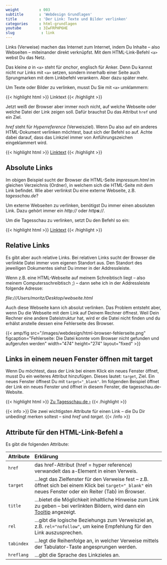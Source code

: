 ```yaml
---
weight         : 003
subtitle       : 'Webdesign Grundlagen'
title          : 'Der Link: Texte und Bilder verlinken'
categories     : html-grundlagen
youtube        : 3IwFRPHP6HE
slug            : link
---
```

Links (Verweise) machen das Internet zum Internet, indem Du Inhalte – also Webseiten – miteinander direkt verknüpfst. Mit dem HTML-Link-Befehl `<a>` webst Du das Netz.
<!--more-->

Das kleine *a* in `<a>` steht für *anchor*, englisch für Anker. Denn Du kannst nicht nur Links mit `<a>` setzen, sondern innerhalb einer Seite auch Sprungmarken mit dem Linkbefehl verankern. Aber dazu später mehr.

Um Texte oder Bilder zu verlinken, musst Du Sie mit `<a>` umklammern:

{{< highlight html >}}
<a>Linktext</a>
{{< /highlight >}}

Jetzt weiß der Browser aber immer noch nicht, auf welche Webseite oder welche Datei der Link zeigen soll. Dafür brauchst Du das Attribut `href` und ein Ziel.

*href* steht für *Hyperreference* (Verweisziel). Wenn Du also auf ein anderes HTML-Dokument verlinken möchtest, baut sich der Befehl so auf. Achte dabei darauf, dass das Linkziel immer von Anführungszeichen eingeklammert wird.

{{< highlight html >}}
<a href="impressum.html">Linktext</a>
{{< /highlight >}}

## Absolute Links

Im obigen Beispiel sucht der Browser die HTML-Seite *impressum.html* im gleichen Verzeichnis (Ordner), in welchem sich die HTML-Seite mit dem Link befindet. Wie aber verlinkst Du eine externe Webseite, z.B. *tagesschau.de*?

Um externe Webseiten zu verlinken, benötigst Du immer einen absoluten Link. Dazu gehört immer ein *http://* oder *http**s**://*.

Um die Tagesschau zu verlinken, setzt Du den Befehl so ein:

{{< highlight html >}}
<a href="https://www.tagesschau.de/">Linktext</a>
{{< /highlight >}}

## Relative Links

Es gibt aber auch relative Links. Bei relativen Links sucht der Browser die verlinkte Datei immer vom eigenen Standort aus. Den Standort des jeweiligen Dokumentes siehst Du immer in der Addressleiste.

Wenn z.B. eine HTML-Webseite auf meinem Schreibtisch liegt – also meinem Computersschreibtisch ;) – dann sehe ich in der Addressleiste folgende Adresse:

*file:///Users/moritz/Desktop/webseite.html*

Auch diese Webseite kann ich absolut verlinken. Das Problem entsteht aber, wenn Du die Webseite mit dem Link auf Deinem Rechner öffnest. Weil Dein Rechner eine andere Dateistruktur hat, wird er die Datei nicht finden und du erhälst anstelle dessen eine Fehlerseite des Browser.

{{< amp/fig src="/images/webdesign/html-browser-fehlerseite.png" figcaption="Fehlerseite: Die Datei konnte vom Browser nicht gefunden und aufgerufen werden" width="474" height="274" layout="fixed" >}}

## Links in einem neuen Fenster öffnen mit target

Wenn Du möchtest, dass der Link bei einem Klick ein neues Fenster öffnet, musst Du ein weiteres Attribut hinzufügen. Dieses lautet: `target`, Ziel. Ein neues Fenster öffnest Du mit `target="_blank"`. Im folgenden Beispiel öffnet der Link ein neues Fenster und öffnet in diesem Fenster, die tagesschau.de-Website.

{{< highlight html >}}
<a href="https://www.tagesschau.de/" target="_blank">Zu Tagesschau.de ›</a>
{{< /highlight >}}

{{< info >}}
Die zwei wichtigsten Attribute für einen Link – die Du Dir unbedingt merken soltest – sind *href* und *target*.
{{< /info >}}

## Attribute für den HTML-Link-Befehl a

Es gibt die folgenden Attribute:

|  Attribute  |  Erklärung |
|:-----|:-----|
| `href` | das href-Attribut (href = hyper reference) verwandelt das a-Element in einen Verweis. |
| `target` | …legt das Zielfenster für den Verweise fest – z.B. öffnet sich bei einem Klick bei `target="_blank"` ein neues Fenster oder ein Reiter (Tab) im Browser. |
| `title` | …bietet die Möglichkeit inhaltliche Hinweise zum Link zu geben – bei verlinkten Bildern, wird dann ein [Tooltip](https://wiki.selfhtml.org/wiki/Glossar:Tooltip) angezeigt. |
| `rel` | …gibt die logische Beziehungs zum Verweisziel an, z.B. `rel="nofollow"`, um keine Empfehlung für den Link auszusprechen. |
| `tabindex` | …legt die Reihenfolge an, in welcher Verweise mittels der Tabulator-Taste angesprungen werden. |
| `hreflang` | …gibt die Sprache des Linkzieles an. |
